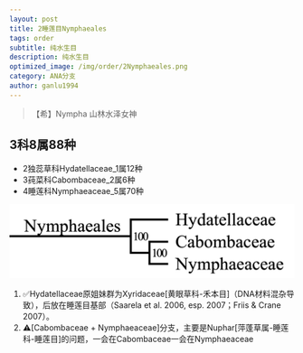 ```yaml
---
layout: post
title: 2睡莲目Nymphaeales
tags: order    
subtitle: 纯水生目
description: 纯水生目
optimized_image: /img/order/2Nymphaeales.png
category: ANA分支
author: ganlu1994 
---
```


> 【希】Nympha 山林水泽女神

## 3科8属88种
* 2独蕊草科Hydatellaceae_1属12种
* 3莼菜科Cabombaceae_2属6种
* 4睡莲科Nymphaeaceae_5属70种

![](/img/phylo/64-02睡莲目.png)

1. ✅Hydatellaceae原姐妹群为Xyridaceae[黄眼草科-禾本目]（DNA材料混杂导致），后放在睡莲目基部（Saarela et al. 2006, esp. 2007；Friis & Crane 2007）。
2. ⚠️[Cabombaceae + Nymphaeaceae]分支，主要是Nuphar[萍蓬草属-睡莲科-睡莲目]的问题，一会在Cabombaceae一会在Nymphaeaceae

